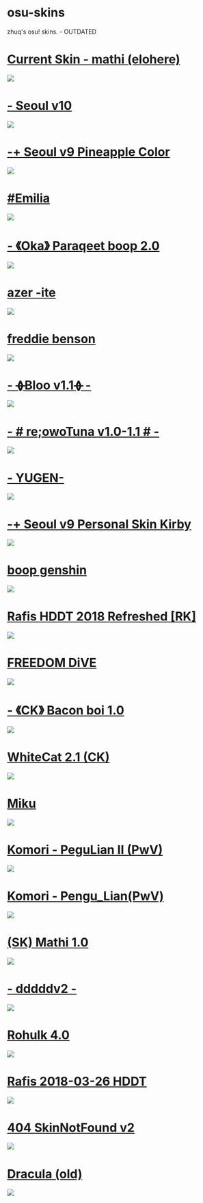 # osu-skins
zhuq's osu! skins. - OUTDATED

# [Current Skin - mathi (elohere)](https://gerwi2.s-ul.eu/ZzDqU9V9)
![](https://i.imgur.com/HBVCEgJ.png)

# [- Seoul v10](https://twitter.com/SeoulessOsu/status/1474508609102954499)
![](https://camo.githubusercontent.com/edce143915e890c3e8c0828d330ee142b57046103e05a1a789d189b395538a4a/68747470733a2f2f692e696d6775722e636f6d2f4f53344a724c7a2e6a7067)

# [-+ Seoul v9 Pineapple Color](https://shigeskln.s-ul.eu/aZMjYmod)
![](https://camo.githubusercontent.com/73201d244e4b98509c57e071326a3c4c427e6f8290b54f6c2a76fdee7d766a46/68747470733a2f2f692e696d6775722e636f6d2f57704c79504d6e2e706e67)

# [#Emilia](http://download936.mediafire.com/32heiaxdf7cg/yeeav04w70y4yj6/%23Emilia.osk)
![](https://skins.osuck.net/uploads/posts/2018-09/1537863433_5hdm0yi.jpg)

# [- 《Oka》 Paraqeet boop 2.0](https://download2158.mediafire.com/v2xvucixvnjg/napojtl73tivkfw/-+++++++++%E3%80%8AOka%E3%80%8B+Paraqeet+boop+2.0.osk)
![](https://i.imgur.com/HTJytwv.png)

# [azer -ite](https://download1487.mediafire.com/toya21ikgppg/ztflhpi8b78o57a/azer+-ite.osk)
![](https://skins.osuck.net/uploads/posts/2018-12/1545231072_screenshot1849.jpg)

# [freddie benson](https://masterchefcanada.s-ul.eu/Y5N3gZxW)
![](https://osu.ppy.sh/ss/14732977/6ed0)

# [- ᚖBloo v1.1ᚖ -](https://drive.google.com/u/0/uc?id=1kbLQok-jyqG3KSzCmar_KY9kz2ti5JY2&export=download)
![](https://skins.osuck.net/uploads/posts/2020-04/1585900489_screenshot8339.jpg)

# [- # re;owoTuna v1.0-1.1 # -](https://drive.google.com/u/0/uc?id=1SVtUUvo4o2DUwQ1Pf2Xb0v4eDblvvovq&export=download)
![](https://skins.osuck.net/uploads/posts/2020-08/1596468449_screenshot9247.jpg)

# [- YUGEN- ](https://drive.google.com/u/0/uc?id=1UoyIbbcbl_F5S9Ku2qzCXWYIfN-RdYiN&export=download)
![](https://i.ytimg.com/vi/STjo4UJM14E/maxresdefault.jpg)

# [-+ Seoul v9 Personal Skin Kirby](https://shigeskinss.s-ul.eu/gEfiNoTv)
![](https://camo.githubusercontent.com/647870cda2452d9bc74541c0a6c1fa5e5cd3dda01bc75036ba5516a139af1aab/68747470733a2f2f692e696d6775722e636f6d2f4344366d7657542e706e67)

# [boop genshin](https://download2389.mediafire.com/us0r5hek3lcg/i5hy9wuwgtqwhs9/boop+genshin.osk)
![](https://i.imgur.com/aqEoRII.jpg)

# [Rafis HDDT 2018 Refreshed [RK]](https://mega.nz/folder/3JdUUZYR#c5jG8FrHxkEe4RtREZUlkg/file/vEsm3KCC)
![](https://camo.githubusercontent.com/447e96b4601ef9689f9e3b8aa11532ec97327360bef9632414bc6aa834614833/68747470733a2f2f63646e2e646973636f72646170702e636f6d2f6174746163686d656e74732f3639373934363938363831323237363738372f3835313534373435363931303931373633322f73637265656e73686f74323537342e6a7067)

# [FREEDOM DiVE](https://download1229.mediafire.com/0p4o2zyzqimg/telzb3fcwl18l9p/%E2%8C%9EFreedom+Dive++%E2%86%93%E2%8C%9D.osk)
![](https://skins.osuck.net/uploads/posts/2021-05/1621342681_screenshot10455.jpg)

# [- 《CK》 Bacon boi 1.0](https://download2389.mediafire.com/j4ghptmahgpg/4hwyxuav1j1imen/-+++++++++%E3%80%8ACK%E3%80%8B+Bacon+boi+1.0+%E3%80%8Eblue%E3%80%8F.osk)
![](https://skins.osuck.net/uploads/posts/2021-02/1614321858_screenshot9400.jpg)

# [WhiteCat 2.1 (CK)](https://download2389.mediafire.com/bjjw8sehghgg/slctyhdrt8q7mhw/-+++++++++%E3%80%8ACK%E3%80%8B+WhiteCat+2.1+~+old.osk)
![](https://skins.osuck.net/uploads/posts/2021-04/1617905157_screenshot10008.jpg)

# [Miku](https://download848.mediafire.com/wt2lx8d1jr2g/pb2jjjymthjtbma/Miku+16-9.osk)
![](https://skins.osuck.net/uploads/posts/2019-02/1549968391_screenshot2587.jpg)

# [Komori - PeguLian II (PwV)](https://download948.mediafire.com/56xc8ghfn8kg/woa4dejhy6ic09b/Komori+-+PeguLian+II+%28PwV%29.osk)
![](https://skins.osuck.net/uploads/posts/2020-01/1577986749_screenshot7602.jpg)

# [Komori - Pengu_Lian(PwV)](https://download2388.mediafire.com/a2m93og0bm0g/pr8n1s15j37whi8/Komori+-+Pengu_Lian%28PwV%29.osk)
![](https://skins.osuck.net/uploads/posts/2019-08/1565775659_screenshot6287.jpg)

# [(SK) Mathi 1.0](https://download1350.mediafire.com/78t49fewkbjg/7okl71xffx1ngqm/-++++++++++++%23%28SK%29+Mathi+1.0+-+DT.osk)
![](https://skins.osuck.net/uploads/posts/2021-04/1619332989_4.jpg)

# [- dddddv2 -](https://mega.nz/file/JGgQwTqB#KPl0hAYEWxrTc0ZayUpjx9OCG3QRn6z3OknbOGBnHqM) 
![](https://osu.ppy.sh/ss/11860986)

# [Rohulk 4.0](http://download1971.mediafire.com/m36gomgbo7tg/jchup4bt5725awp/Rohulk+4.0.osk)
![](https://skins.osuck.net/uploads/posts/2019-05/1559304264_screenshot4866.jpg)

# [Rafis 2018-03-26 HDDT](https://download2389.mediafire.com/039u6m8ivamg/phcsum9n4np44wh/Rafis+2018-03-26+HDDT.osk)
![](https://osuskins.net/screenshots/ekynLzX.jpg)

# [404 SkinNotFound v2](https://joofixd.s-ul.eu/Ia93XGt5)
![](https://camo.githubusercontent.com/7a0cf2b830c8f7813f190af0e00575ca13b4e5e0/68747470733a2f2f6f73752e7070792e73682f73732f31333438383938392f61373661)

# [Dracula (old)](https://www.dropbox.com/s/n57ci29mq0ni815/dracula_final.osk?dl=1)
![](https://skins.osuck.net/uploads/posts/2018-09/1537800520_oqggtfn.jpg)
